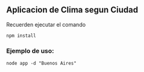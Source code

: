 ## Aplicacion de Clima segun Ciudad

Recuerden ejecutar el comando

```
npm install
```

### Ejemplo de uso:

```
node app -d "Buenos Aires"
```